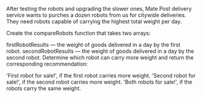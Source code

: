 After testing the robots and upgrading the slower ones, Mate Post delivery service wants to purches a dozen robots from us for citywide deliveries. They need robots capable of carrying the highest total weight per day.

Create the compareRobots function that takes two arrays:

firstRobotResults — the weight of goods delivered in a day by the first robot.
secondRobotResults — the weight of goods delivered in a day by the second robot.
Determine which robot can carry more weight and return the corresponding recommendation:

'First robot for sale!', if the first robot carries more weight.
'Second robot for sale!', if the second robot carries more weight.
'Both robots for sale!', if the robots carry the same weight. 
